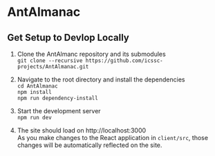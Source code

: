 # AntAlmanac

## Get Setup to Devlop Locally
1. Clone the AntAlmanc repository and its submodules  
`git clone --recursive https://github.com/icssc-projects/AntAlmanac.git`

2. Navigate to the root directory and install the dependencies  
`cd AntAlmanac`  
`npm install`  
`npm run dependency-install`

3. Start the development server  
`npm run dev`

4. The site should load on http://localhost:3000  
As you make changes to the React application in `client/src`, those changes will be automatically reflected on the site.
